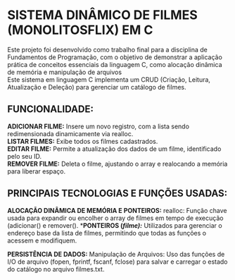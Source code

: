 # **SISTEMA DINÂMICO DE FILMES (MONOLITOSFLIX) EM C**

Este projeto foi desenvolvido como trabalho final para a disciplina de Fundamentos de Programação, com o objetivo de demonstrar a aplicação prática de conceitos essenciais da linguagem C, como alocação dinâmica de memória e manipulação de arquivos\
Este sistema em linguagem C implementa um CRUD (Criação, Leitura, Atualização e Deleção) para gerenciar um catálogo de filmes.


## FUNCIONALIDADE:
**ADICIONAR FILME:** Insere um novo registro, com a lista sendo redimensionada dinamicamente via realloc.\
**LISTAR FILMES:** Exibe todos os filmes cadastrados.\
**EDITAR FILME:** Permite a atualização dos dados de um filme, identificado pelo seu ID.\
**REMOVER FILME:** Deleta o filme, ajustando o array e realocando a memória para liberar espaço. 

## PRINCIPAIS TECNOLOGIAS E FUNÇÕES USADAS:
**ALOCAÇÃO DINÂMICA DE MEMÓRIA E PONTEIROS:** realloc: Função chave usada para expandir ou encolher o array de filmes em tempo de execução (adicionar() e remover().
***PONTEIROS (*filme):*** Utilizados para gerenciar o endereço base da lista de filmes, permitindo que todas as funções o acessem e modifiquem.

**PERSISTÊNCIA DE DADOS:** Manipulação de Arquivos: Uso das funções de I/O de arquivo (fopen, fprintf, fscanf, fclose) para salvar e carregar o estado do catálogo no arquivo filmes.txt.
